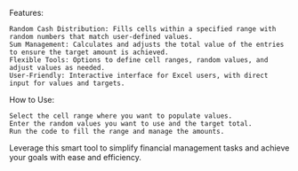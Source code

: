Features:

    Random Cash Distribution: Fills cells within a specified range with random numbers that match user-defined values.
    Sum Management: Calculates and adjusts the total value of the entries to ensure the target amount is achieved.
    Flexible Tools: Options to define cell ranges, random values, and adjust values as needed.
    User-Friendly: Interactive interface for Excel users, with direct input for values and targets.

How to Use:

    Select the cell range where you want to populate values.
    Enter the random values you want to use and the target total.
    Run the code to fill the range and manage the amounts.

Leverage this smart tool to simplify financial management tasks and achieve your goals with ease and efficiency.

